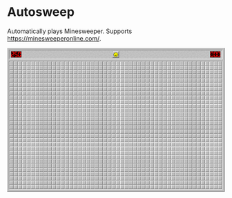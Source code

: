 # Autosweep

Automatically plays Minesweeper. Supports https://minesweeperonline.com/.

![Example Play](example.gif)
